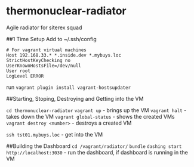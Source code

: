 # thermonuclear-radiator
Agile radiator for siterex squad

##1 Time Setup
Add to ~/.ssh/config
```
# For vagrant virtual machines
Host 192.168.33.* *.inside.dev *.mybuys.loc
StrictHostKeyChecking no
UserKnownHostsFile=/dev/null
User root
LogLevel ERROR
```

run `vagrant plugin install vagrant-hostsupdater`

##Starting, Stoping, Destroying and Getting into the VM

`cd thermonuclear-radiator`
`vagrant up` - brings up the VM
`vagrant halt` - takes down the VM
`vagrant global-status` - shows the created VMs
`vagrant destroy <number>` - destroys a created VM

`ssh tst01.mybuys.loc` - get into the VM

##Building the Dashboard
`cd /vagrant/radiator/`
`bundle`
`dashing start`
`http://localhost:3030` - run the dashboard, if dashboard is running in the VM



